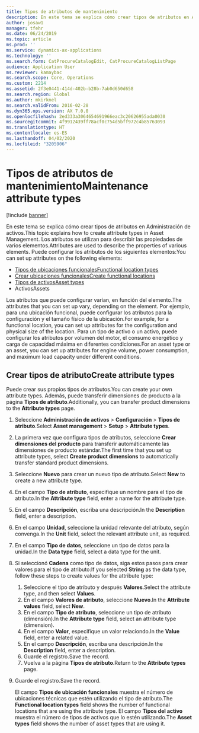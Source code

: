 ```yaml
---
title: Tipos de atributos de mantenimiento
description: En este tema se explica cómo crear tipos de atributos en Administración de activos.
author: josaw1
manager: tfehr
ms.date: 06/24/2019
ms.topic: article
ms.prod: ''
ms.service: dynamics-ax-applications
ms.technology: ''
ms.search.form: CatProcureCatalogEdit, CatProcureCatalogListPage
audience: Application User
ms.reviewer: kamaybac
ms.search.scope: Core, Operations
ms.custom: 2214
ms.assetid: 2f3e0441-414d-402b-b28b-7ab0d650d658
ms.search.region: Global
ms.author: mkirknel
ms.search.validFrom: 2016-02-28
ms.dyn365.ops.version: AX 7.0.0
ms.openlocfilehash: 2ed333a3064654691966eac3c20626955ada0030
ms.sourcegitcommit: 4f9912439ff78acf0c754d5bff972c4b85763093
ms.translationtype: HT
ms.contentlocale: es-ES
ms.lasthandoff: 04/02/2020
ms.locfileid: "3205906"
---
```

# <a name="maintenance-attribute-types"></a><span data-ttu-id="c6825-103">Tipos de atributos de mantenimiento</span><span class="sxs-lookup"><span data-stu-id="c6825-103">Maintenance attribute types</span></span>

[!include [banner](../../includes/banner.md)]

 

<span data-ttu-id="c6825-104">En este tema se explica cómo crear tipos de atributos en Administración de activos.</span><span class="sxs-lookup"><span data-stu-id="c6825-104">This topic explains how to create attribute types in Asset Management.</span></span> <span data-ttu-id="c6825-105">Los atributos se utilizan para describir las propiedades de varios elementos.</span><span class="sxs-lookup"><span data-stu-id="c6825-105">Attributes are used to describe the properties of various elements.</span></span> <span data-ttu-id="c6825-106">Puede configurar los atributos de los siguientes elementos:</span><span class="sxs-lookup"><span data-stu-id="c6825-106">You can set up attributes on the following elements:</span></span>

- [<span data-ttu-id="c6825-107">Tipos de ubicaciones funcionales</span><span class="sxs-lookup"><span data-stu-id="c6825-107">Functional location types</span></span>](../setup-for-functional-locations/functional-location-types.md)
- [<span data-ttu-id="c6825-108">Crear ubicaciones funcionales</span><span class="sxs-lookup"><span data-stu-id="c6825-108">Create functional locations</span></span>](../functional-locations/create-functional-locations.md)
- [<span data-ttu-id="c6825-109">Tipos de activos</span><span class="sxs-lookup"><span data-stu-id="c6825-109">Asset types</span></span>](../setup-for-objects/object-types.md)
- <span data-ttu-id="c6825-110">Activos</span><span class="sxs-lookup"><span data-stu-id="c6825-110">Assets</span></span>

<span data-ttu-id="c6825-111">Los atributos que puede configurar varían, en función del elemento.</span><span class="sxs-lookup"><span data-stu-id="c6825-111">The attributes that you can set up vary, depending on the element.</span></span> <span data-ttu-id="c6825-112">Por ejemplo, para una ubicación funcional, puede configurar los atributos para la configuración y el tamaño físico de la ubicación.</span><span class="sxs-lookup"><span data-stu-id="c6825-112">For example, for a functional location, you can set up attributes for the configuration and physical size of the location.</span></span> <span data-ttu-id="c6825-113">Para un tipo de activo o un activo, puede configurar los atributos por volumen del motor, el consumo energético y carga de capacidad máxima en diferentes condiciones.</span><span class="sxs-lookup"><span data-stu-id="c6825-113">For an asset type or an asset, you can set up attributes for engine volume, power consumption, and maximum load capacity under different conditions.</span></span>

## <a name="create-attribute-types"></a><span data-ttu-id="c6825-114">Crear tipos de atributo</span><span class="sxs-lookup"><span data-stu-id="c6825-114">Create attribute types</span></span>

<span data-ttu-id="c6825-115">Puede crear sus propios tipos de atributos.</span><span class="sxs-lookup"><span data-stu-id="c6825-115">You can create your own attribute types.</span></span> <span data-ttu-id="c6825-116">Además, puede transferir dimensiones de producto a la página **Tipos de atributo**.</span><span class="sxs-lookup"><span data-stu-id="c6825-116">Additionally, you can transfer product dimensions to the **Attribute types** page.</span></span>

1. <span data-ttu-id="c6825-117">Seleccione **Administración de activos** \> **Configuración** \> **Tipos de atributo**.</span><span class="sxs-lookup"><span data-stu-id="c6825-117">Select **Asset management** \> **Setup** \> **Attribute types**.</span></span>
2. <span data-ttu-id="c6825-118">La primera vez que configura tipos de atributos, seleccione **Crear dimensiones del producto** para transferir automáticamente las dimensiones de producto estándar.</span><span class="sxs-lookup"><span data-stu-id="c6825-118">The first time that you set up attribute types, select **Create product dimensions** to automatically transfer standard product dimensions.</span></span>
3. <span data-ttu-id="c6825-119">Seleccione **Nuevo** para crear un nuevo tipo de atributo.</span><span class="sxs-lookup"><span data-stu-id="c6825-119">Select **New** to create a new attribute type.</span></span>
4. <span data-ttu-id="c6825-120">En el campo **Tipo de atributo**, especifique un nombre para el tipo de atributo.</span><span class="sxs-lookup"><span data-stu-id="c6825-120">In the **Attribute type** field, enter a name for the attribute type.</span></span>
5. <span data-ttu-id="c6825-121">En el campo **Descripción**, escriba una descripción.</span><span class="sxs-lookup"><span data-stu-id="c6825-121">In the **Description** field, enter a description.</span></span>
6. <span data-ttu-id="c6825-122">En el campo **Unidad**, seleccione la unidad relevante del atributo, según convenga.</span><span class="sxs-lookup"><span data-stu-id="c6825-122">In the **Unit** field, select the relevant attribute unit, as required.</span></span>
7. <span data-ttu-id="c6825-123">En el campo **Tipo de datos**, seleccione un tipo de datos para la unidad.</span><span class="sxs-lookup"><span data-stu-id="c6825-123">In the **Data type** field, select a data type for the unit.</span></span>
8. <span data-ttu-id="c6825-124">Si seleccionó **Cadena** como tipo de datos, siga estos pasos para crear valores para el tipo de atributo:</span><span class="sxs-lookup"><span data-stu-id="c6825-124">If you selected **String** as the data type, follow these steps to create values for the attribute type:</span></span>

    1. <span data-ttu-id="c6825-125">Seleccione el tipo de atributo y después **Valores**.</span><span class="sxs-lookup"><span data-stu-id="c6825-125">Select the attribute type, and then select **Values**.</span></span>
    2. <span data-ttu-id="c6825-126">En el campo **Valores de atributo**, seleccione **Nuevo**.</span><span class="sxs-lookup"><span data-stu-id="c6825-126">In the **Attribute values** field, select **New**.</span></span>
    3. <span data-ttu-id="c6825-127">En el campo **Tipo de atributo**, seleccione un tipo de atributo (dimensión).</span><span class="sxs-lookup"><span data-stu-id="c6825-127">In the **Attribute type** field, select an attribute type (dimension).</span></span>
    4. <span data-ttu-id="c6825-128">En el campo **Valor**, especifique un valor relaciondo.</span><span class="sxs-lookup"><span data-stu-id="c6825-128">In the **Value** field, enter a related value.</span></span>
    5. <span data-ttu-id="c6825-129">En el campo **Descripción**, escriba una descripción.</span><span class="sxs-lookup"><span data-stu-id="c6825-129">In the **Description** field, enter a description.</span></span>
    6. <span data-ttu-id="c6825-130">Guarde el registro.</span><span class="sxs-lookup"><span data-stu-id="c6825-130">Save the record.</span></span>
    7. <span data-ttu-id="c6825-131">Vuelva a la página **Tipos de atributo**.</span><span class="sxs-lookup"><span data-stu-id="c6825-131">Return to the **Attribute types** page.</span></span>

9. <span data-ttu-id="c6825-132">Guarde el registro.</span><span class="sxs-lookup"><span data-stu-id="c6825-132">Save the record.</span></span>

    <span data-ttu-id="c6825-133">El campo **Tipos de ubicación funcionales** muestra el número de ubicaciones técnicas que estén utilizando el tipo de atributo.</span><span class="sxs-lookup"><span data-stu-id="c6825-133">The **Functional location types** field shows the number of functional locations that are using the attribute type.</span></span> <span data-ttu-id="c6825-134">El campo **Tipos del activo** muestra el número de tipos de activos que lo estén utilizando.</span><span class="sxs-lookup"><span data-stu-id="c6825-134">The **Asset types** field shows the number of asset types that are using it.</span></span>
